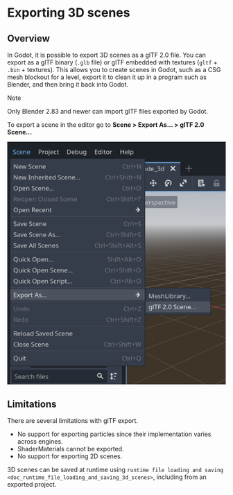 # Exporting 3D scenes

## Overview

In Godot, it is possible to export 3D scenes as a glTF 2.0 file. You can
export as a glTF binary (`.glb` file) or glTF embedded with textures
(`gltf` + `.bin` + textures). This allows you to create scenes in Godot,
such as a CSG mesh blockout for a level, export it to clean it up in a
program such as Blender, and then bring it back into Godot.

Note

Only Blender 2.83 and newer can import glTF files exported by Godot.

To export a scene in the editor go to **Scene &gt; Export As... &gt;
glTF 2.0 Scene...**

![image](img/gltf_godot_export.png)

## Limitations

There are several limitations with glTF export.

-   No support for exporting particles since their implementation varies
    across engines.
-   ShaderMaterials cannot be exported.
-   No support for exporting 2D scenes.

3D scenes can be saved at runtime using
`runtime file loading and saving <doc_runtime_file_loading_and_saving_3d_scenes>`,
including from an exported project.
